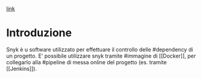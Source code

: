 [link](https://snyk.io/product/open-source-security-management/)
# Introduzione
Snyk è u software utilizzato per effettuare il controllo delle #dependency di un progetto. E' possibile utilizzare snyk tramite #immagine di [[Docker]], per collegarlo alla #pipeline di messa online del progetto (es. tramite [[Jenkins]]).

